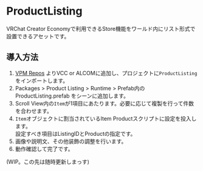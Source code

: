 # ProductListing

VRChat Creator Economyで利用できるStore機能をワールド内にリスト形式で設置できるアセットです。

## 導入方法
1. [VPM Repos](http://vpm.axtuki1.com/) よりVCC or ALCOMに追加し、プロジェクトに`ProductListing`をインポートします。
2. Packages > Product Listing > Runtime > Prefab内の ProductListing.prefab をシーンに追加します。
3. Scroll View内の`Item`が1項目にあたります。必要に応じて複製を行って件数を合わせます。
4. `Item`オブジェクトに割当されているItem Productスクリプトに設定を投入します。  
設定すべき項目はListingIDとProductの指定です。
5. 画像や説明文、その他装飾の調整を行います。
6. 動作確認して完了です。

(WIP。この先は随時更新しまっす)
